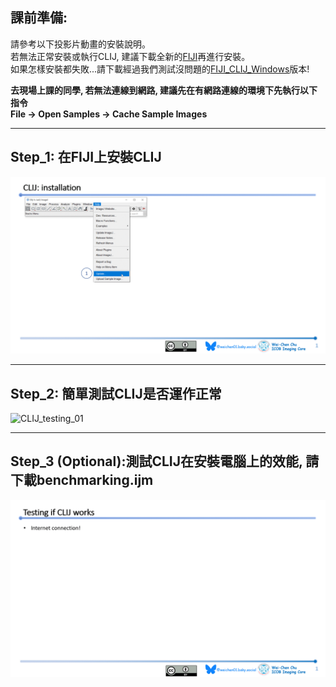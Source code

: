 ## 課前準備:
請參考以下投影片動畫的安裝說明。  
若無法正常安裝或執行CLIJ, 建議下載全新的[FIJI](https://fiji.sc/)再進行安裝。  
如果怎樣安裝都失敗...請下載經過我們測試沒問題的[FIJI_CLIJ_Windows](https://drive.google.com/drive/u/0/folders/1mjrMmZxspH0CeKxvldbY9WVEzzr9e_H3)版本!  

**去現場上課的同學, 若無法連線到網路, 建議先在有網路連線的環境下先執行以下指令**  
**File -> Open Samples -> Cache Sample Images**

---
## Step_1: 在FIJI上安裝CLIJ  
![CLIJ_installation](CLIJ_Installation.gif)

---
## Step_2: 簡單測試CLIJ是否運作正常
![CLIJ_testing_01](CLIJ_testing_01.gif)

---
## Step_3 (Optional):測試CLIJ在安裝電腦上的效能, 請下載benchmarking.ijm 
![CLIJ_testing_02](CLIJ_testing_02.gif)

